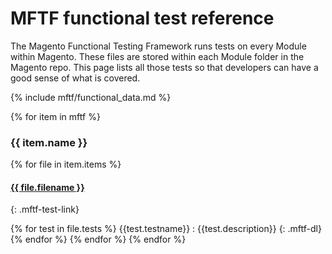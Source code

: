 <style>
.mftf-dl {
  margin-bottom: 2.5em;
}
dl dt{
  font-weight:400;
}
</style>

# MFTF functional test reference

The Magento Functional Testing Framework runs tests on every Module within Magento. These files are stored within each Module folder in the Magento repo.
This page lists all those tests so that developers can have a good sense of what is covered.

{% include mftf/functional_data.md %}

{% for item in mftf %}

### {{ item.name }}
{% for file in item.items %}
#### [{{ file.filename }}]({{file.repo}})
{: .mftf-test-link}

{% for test in file.tests %}
{{test.testname}}
  : {{test.description}}
{: .mftf-dl}
{% endfor %}
{% endfor %}
{% endfor %}
